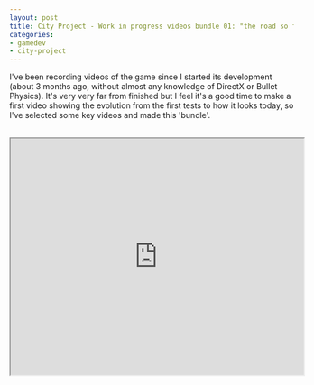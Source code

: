 ```yaml
---
layout: post
title: City Project - Work in progress videos bundle 01: "the road so far..."
categories:
- gamedev
- city-project
---
```


I've been recording videos of the game since I started its development (about 3 months ago, without almost any knowledge of DirectX or Bullet Physics). It's very very far from finished but I feel it's a good time to make a first video showing the evolution from the first tests to how it looks today, so I've selected some key videos and made this 'bundle'.<br /><br /><div style="text-align: center;"><iframe height="420" src="http://www.youtube.com/embed/5UUaVJb2D3A" width="520"></iframe></div>